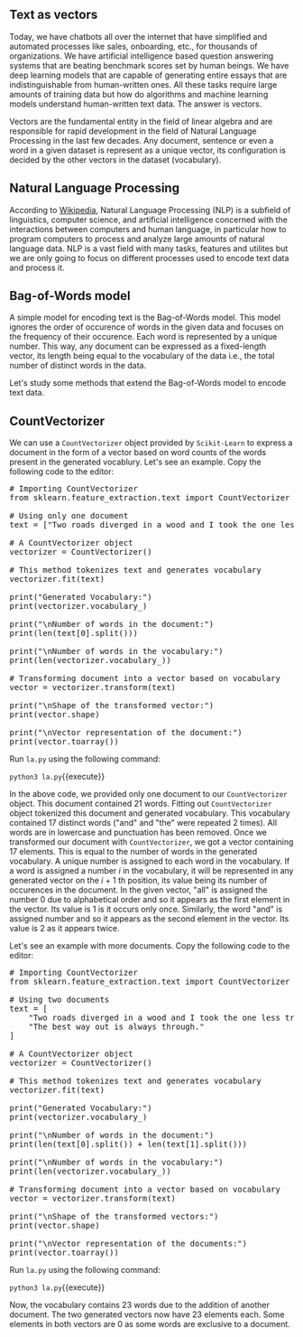 ## Text as vectors
Today, we have chatbots all over the internet that have simplified and automated processes like sales, onboarding, etc., for thousands of organizations. We have artificial intelligence based question answering systems that are beating benchmark scores set by human beings. We have deep learning models that are capable of generating entire essays that are indistinguishable from human-written ones. All these tasks require large amounts of training data but how do algorithms and machine learning models understand human-written text data. The answer is vectors. 

Vectors are the fundamental entity in the field of linear algebra and are responsible for rapid development in the field of Natural Language Processing in the last few decades. Any document, sentence or even a word in a given dataset is represent as a unique vector, its configuration is decided by the other vectors in the dataset (vocabulary). 

## Natural Language Processing
According to [Wikipedia](https://en.wikipedia.org/wiki/Natural_language_processing), Natural Language Processing (NLP) is a subfield of linguistics,  computer science, and artificial intelligence concerned with the interactions between computers and human language, in particular how to program computers to process and analyze large amounts of natural language data. NLP is a vast field with many tasks, features and utilites but we are only going to focus on different processes used to encode text data and process it.

## Bag-of-Words model
A simple model for encoding text is the Bag-of-Words model. This model ignores the order of occurence of words in the given data and focuses on the frequency of their occurence. Each word is represented by a unique number. This way, any document can be expressed as a fixed-length vector, its length being equal to the vocabulary of the data i.e., the total number  of distinct words in the data.

Let's study some methods that extend the Bag-of-Words model to encode text data. 

## CountVectorizer
We can use a `CountVectorizer` object provided by `Scikit-Learn` to express a document in the form of a vector based on word counts of the words present in the generated vocablury. Let's see an example. Copy the following code to the editor:

<pre class="file" data-filename="la.py" data-target="replace">
# Importing CountVectorizer
from sklearn.feature_extraction.text import CountVectorizer

# Using only one document
text = ["Two roads diverged in a wood and I took the one less traveled by, and that has made all the difference."]

# A CountVectorizer object
vectorizer = CountVectorizer()

# This method tokenizes text and generates vocabulary
vectorizer.fit(text)

print("Generated Vocabulary:")
print(vectorizer.vocabulary_)

print("\nNumber of words in the document:")
print(len(text[0].split()))

print("\nNumber of words in the vocabulary:")
print(len(vectorizer.vocabulary_))

# Transforming document into a vector based on vocabulary
vector = vectorizer.transform(text)

print("\nShape of the transformed vector:")
print(vector.shape)

print("\nVector representation of the document:")
print(vector.toarray())
</pre>

Run `la.py` using the following command:

`python3 la.py`{{execute}}

In the above code, we provided only one document to our `CountVectorizer` object. This document contained 21 words. Fitting out `CountVectorizer` object tokenized this document and generated vocabulary. This vocabulary contained 17 distinct words ("and" and "the" were repeated 2 times). All words are in lowercase and punctuation has been removed. Once we transformed our document with `CountVectorizer`, we got a vector containing 17 elements. This is equal to the number of words in the generated vocabulary. A unique number is assigned to each word in the vocabulary. If a word is assigned a number *i* in the vocabulary, it will be represented in any generated vector on the *i* + 1 th position, its value being its number of occurences in the document. In the given vector, "all" is assigned the number 0 due to alphabetical order and so it appears as the first element in the vector. Its value is 1 is it occurs only once. Similarly, the word "and" is assigned number and so it appears as the second element in the vector. Its value is 2 as it appears twice.     

Let's see an example with more documents. Copy the following code to the editor:

<pre class="file" data-filename="la.py" data-target="replace">
# Importing CountVectorizer
from sklearn.feature_extraction.text import CountVectorizer

# Using two documents
text = [
    "Two roads diverged in a wood and I took the one less traveled by, and that has made all the difference.",
    "The best way out is always through."
]

# A CountVectorizer object
vectorizer = CountVectorizer()

# This method tokenizes text and generates vocabulary
vectorizer.fit(text)

print("Generated Vocabulary:")
print(vectorizer.vocabulary_)

print("\nNumber of words in the document:")
print(len(text[0].split()) + len(text[1].split()))

print("\nNumber of words in the vocabulary:")
print(len(vectorizer.vocabulary_))

# Transforming document into a vector based on vocabulary
vector = vectorizer.transform(text)

print("\nShape of the transformed vectors:")
print(vector.shape)

print("\nVector representation of the documents:")
print(vector.toarray())
</pre>

Run `la.py` using the following command:

`python3 la.py`{{execute}}

Now, the vocabulary contains 23 words due to the addition of another document. The two generated vectors now have 23 elements each. Some elements in both vectors are 0 as some words are exclusive to a document.
